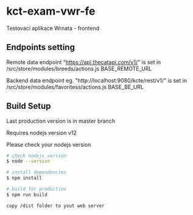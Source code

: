 # kct-exam-vwr-fe
Testovací aplikace Wrnata - frontend

## Endpoints setting
Remote data endpoint "https://api.thecatapi.com/v1/" is set in
/src/store/modules/breeds/actions.js BASE_REMOTE_URL

Backend data endpoint eg. "http://localhost:9080/kcte/rest/v1/" is set in 
/src/store/modules/favoritess/actions.js BASE_BE_URL

## Build Setup
Last production version is in master branch

Requires nodejs version v12

Please check your nodejs version

``` bash
# check nodejs version
$ node --version

# install dependencies
$ npm install

# build for production
$ npm run build

copy /dist folder to yout web server

```
